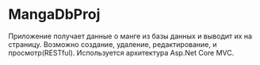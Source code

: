 # MangaDbProj
Приложение получает данные о манге из базы данных и выводит их на страницу. Возможно создание, удаление, редактирование, и просмотр(RESTful). Используется архитектура Asp.Net Core MVC.
